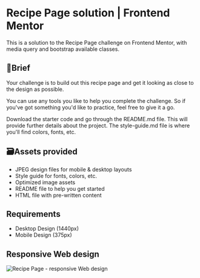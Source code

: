 # Recipe Page solution | Frontend Mentor
This is a solution to the Recipe Page challenge on Frontend Mentor, with media query and bootstrap available classes.

## 📝Brief
Your challenge is to build out this recipe page and get it looking as close to the design as possible.

You can use any tools you like to help you complete the challenge. So if you've got something you'd like to practice, feel free to give it a go.

Download the starter code and go through the README.md file. This will provide further details about the project. The style-guide.md file is where you'll find colors, fonts, etc.

## 🗃Assets provided
- JPEG design files for mobile & desktop layouts
- Style guide for fonts, colors, etc.
- Optimized image assets
- README file to help you get started
- HTML file with pre-written content


## Requirements
- Desktop Design (1440px)
- Mobile Design (375px)

## Responsive Web design
![Recipe Page - responsive Web design](/responsive.jpg)
